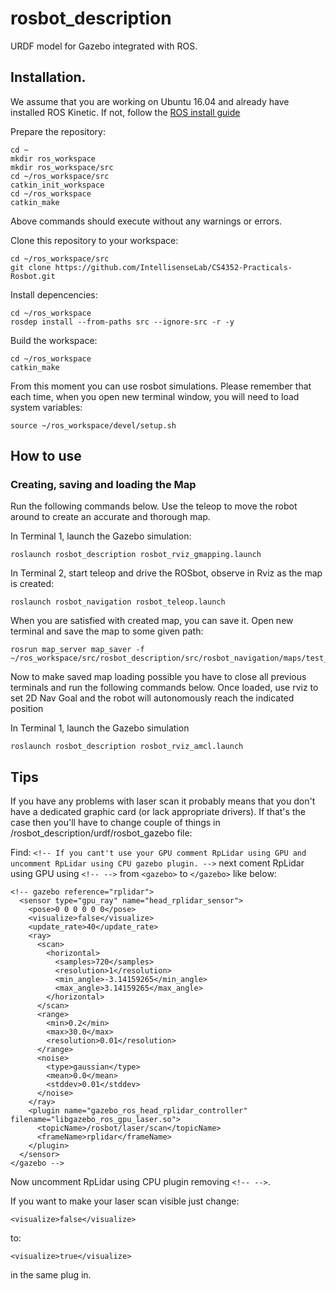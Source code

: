 # rosbot_description #

URDF model for Gazebo integrated with ROS. 

## Installation. ## 

We assume that you are working on Ubuntu 16.04 and already have installed ROS Kinetic. If not, follow the [ROS install guide](http://wiki.ros.org/kinetic/Installation/Ubuntu)

Prepare the repository:
```
cd ~
mkdir ros_workspace
mkdir ros_workspace/src
cd ~/ros_workspace/src
catkin_init_workspace
cd ~/ros_workspace
catkin_make
```

Above commands should execute without any warnings or errors.


Clone this repository to your workspace:

```
cd ~/ros_workspace/src
git clone https://github.com/IntellisenseLab/CS4352-Practicals-Rosbot.git
```

Install depencencies:

```
cd ~/ros_workspace
rosdep install --from-paths src --ignore-src -r -y
```

Build the workspace:

```
cd ~/ros_workspace
catkin_make
```

From this moment you can use rosbot simulations. Please remember that each time, when you open new terminal window, you will need to load system variables:

```
source ~/ros_workspace/devel/setup.sh
```

## How to use ##

### Creating, saving and loading the Map ###

Run the following commands below. Use the teleop to move the robot around to create an accurate and thorough map.

In Terminal 1, launch the Gazebo simulation:

```
roslaunch rosbot_description rosbot_rviz_gmapping.launch
```

In Terminal 2, start teleop and drive the ROSbot, observe in Rviz as the map is created:

```
roslaunch rosbot_navigation rosbot_teleop.launch
```

When you are satisfied with created map, you can save it. Open new terminal and save the map to some given path: 

```
rosrun map_server map_saver -f ~/ros_workspace/src/rosbot_description/src/rosbot_navigation/maps/test_map
```

Now to make saved map loading possible you have to close all previous terminals and run the following commands below. Once loaded, use rviz to set 2D Nav Goal and the robot will autonomously reach the indicated position

In Terminal 1, launch the Gazebo simulation

```
roslaunch rosbot_description rosbot_rviz_amcl.launch
```

## Tips ##

If you have any problems with laser scan it probably means that you don't have a dedicated graphic card (or lack appropriate drivers). If that's the case then you'll have to change couple of things in /rosbot_description/urdf/rosbot_gazebo file:

Find:   `<!-- If you cant't use your GPU comment RpLidar using GPU and uncomment RpLidar using CPU gazebo plugin. -->`
next coment RpLidar using GPU using `<!-- -->` from `<gazebo>` to `</gazebo>` like below:

 ```
 <!-- gazebo reference="rplidar">
   <sensor type="gpu_ray" name="head_rplidar_sensor">
     <pose>0 0 0 0 0 0</pose>
     <visualize>false</visualize>
     <update_rate>40</update_rate>
     <ray>
       <scan>
         <horizontal>
           <samples>720</samples>
           <resolution>1</resolution>
           <min_angle>-3.14159265</min_angle>
           <max_angle>3.14159265</max_angle>
         </horizontal>
       </scan>
       <range>
         <min>0.2</min>
         <max>30.0</max>
         <resolution>0.01</resolution>
       </range>
       <noise>
         <type>gaussian</type>
         <mean>0.0</mean>
         <stddev>0.01</stddev>
       </noise>
     </ray>
     <plugin name="gazebo_ros_head_rplidar_controller" filename="libgazebo_ros_gpu_laser.so">
       <topicName>/rosbot/laser/scan</topicName>
       <frameName>rplidar</frameName>
     </plugin>
   </sensor>
 </gazebo -->
```

Now uncomment RpLidar using CPU plugin removing `<!-- -->`.

If you want to make your laser scan visible just change:
```
<visualize>false</visualize>
```
to:
```
<visualize>true</visualize>
```
in the same plug in.
